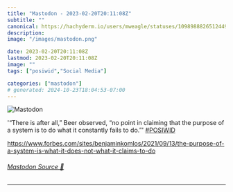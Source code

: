 ```yaml
---
title: "Mastodon - 2023-02-20T20:11:08Z"
subtitle: ""
canonical: https://hachyderm.io/users/mweagle/statuses/109898882651244963
description:
image: "/images/mastodon.png"

date: 2023-02-20T20:11:08Z
lastmod: 2023-02-20T20:11:08Z
image: ""
tags: ["posiwid","Social Media"]

categories: ["mastodon"]
# generated: 2024-10-23T18:04:53-07:00
---
```

![Mastodon](/images/mastodon.png)

<p>&#39;“There is after all,” Beer observed, “no point in claiming that the purpose of a system is to do what it constantly fails to do.”&#39; <a href="https://hachyderm.io/tags/POSIWID" class="mention hashtag" rel="tag">#<span>POSIWID</span></a></p><p><a href="https://www.forbes.com/sites/benjaminkomlos/2021/09/13/the-purpose-of-a-system-is-what-it-does-not-what-it-claims-to-do" target="_blank" rel="nofollow noopener noreferrer" translate="no"><span class="invisible">https://www.</span><span class="ellipsis">forbes.com/sites/benjaminkomlo</span><span class="invisible">s/2021/09/13/the-purpose-of-a-system-is-what-it-does-not-what-it-claims-to-do</span></a></p>


###### [Mastodon Source 🐘](https://hachyderm.io/@mweagle/109898882651244963)

___
